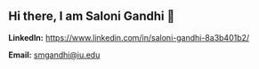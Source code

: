 ## Hi there, I am Saloni Gandhi 👋

**LinkedIn:**
https://www.linkedin.com/in/saloni-gandhi-8a3b401b2/

**Email:**
smgandhi@iu.edu
